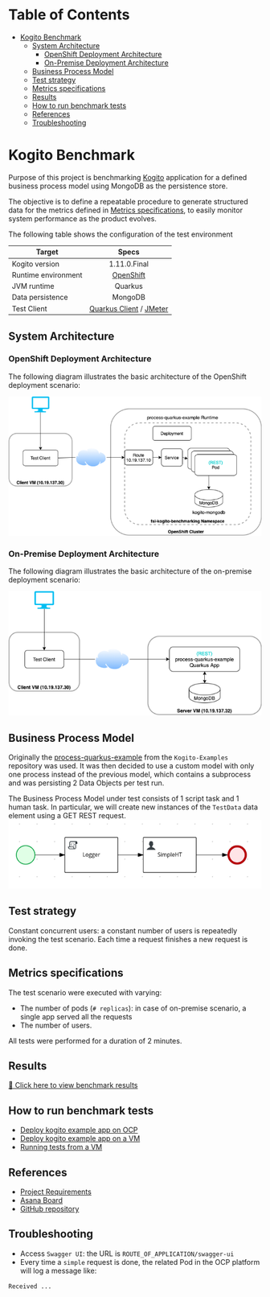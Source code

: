 # Table of Contents
* [Kogito Benchmark](#kogito-benchmark)
  * [System Architecture](#system-architecture)
    * [OpenShift Deployment Architecture](#openshift-deployment-architecture)
    * [On-Premise Deployment Architecture](#on-premise-deployment-architecture)
  * [Business Process Model](#business-process-model)  
  * [Test strategy](#test-strategy)
  * [Metrics specifications](#metrics-specifications)
  * [Results](#results)
  * [How to run benchmark tests](#how-to-run-benchmark-tests)
  * [References](#references)
  * [Troubleshooting](#troubleshooting)

# Kogito Benchmark

Purpose of this project is benchmarking [Kogito](https://kogito.kie.org/) application for a defined business process model 
using MongoDB as the persistence store.

The objective is to define a repeatable procedure to generate structured data for the metrics defined in 
[Metrics specifications](#metrics-specifications), to easily monitor system performance as the product evolves.  

The following table shows the configuration of the test environment

| Target   |      Specs      |
|----------|:-------------:|
| Kogito version |  1.11.0.Final |
| Runtime environment |  [OpenShift](https://console-openshift-console.apps.mw-ocp4.cloud.lab.eng.bos.redhat.com) |
| JVM runtime | Quarkus |
| Data persistence | MongoDB | 
| Test Client | [Quarkus Client](test-clients/quarkus-client) / [JMeter](test-clients/jmeter-client) |

## System Architecture
### OpenShift Deployment Architecture
The following diagram illustrates the basic architecture of the OpenShift deployment scenario:

![Test Architecture](test-envs/BenchmarkArchitecture-VM1-OCP.png)

### On-Premise Deployment Architecture
The following diagram illustrates the basic architecture of the on-premise deployment scenario:

![Test Architecture](test-envs/BenchmarkArchitecture-VM1-VM2.png)

## Business Process Model
Originally the [process-quarkus-example](https://github.com/kiegroup/kogito-examples/blob/stable/process-quarkus-example/README.md) from the `Kogito-Examples` repository was used.
It was then decided to use a custom model with only one process instead of the previous model, which contains a subprocess 
and was persisting 2 Data Objects per test run.

The Business Process Model under test consists of 1 script task and 1 human task.
In particular, we  will create new instances of the `TestData` data element using a GET REST request.
![HT process](test-apps/htprocess.png)

## Test strategy

Constant concurrent users: a constant number of users is repeatedly invoking the test scenario. 
Each time a request finishes a new request is done.

## Metrics specifications

The test scenario were executed with varying: 
* The number of pods (`# replicas`): in case of on-premise scenario, a single app served all the requests
* The number of users. 

All tests were performed for a duration of 2 minutes. 

## Results

[📣 Click here to view benchmark results](./benchmark_results.md)

## How to run benchmark tests
* [Deploy kogito example app on OCP](test-envs/deploy-OCP/deploy-app/README.md)
* [Deploy kogito example app on a VM](test-envs/deploy-VM/README.md)
* [Running tests from a VM](test-envs/test/README.md)

## References
* [Project Requirements](https://docs.google.com/document/d/1AtAfTiFSB2VcI84zg-ocPTnYy_1HCK556FiWt_iPkiM/edit?usp=sharing)
* [Asana Board](https://app.asana.com/0/1200541157872337/board)
* [GitHub repository](https://github.com/RHEcosystemAppEng/kogito-benchmark)

## Troubleshooting
* Access `Swagger UI`: the URL is `ROUTE_OF_APPLICATION/swagger-ui`
* Every time a `simple` request is done, the related Pod in the OCP platform will log a message like:
```text
Received ...
```

